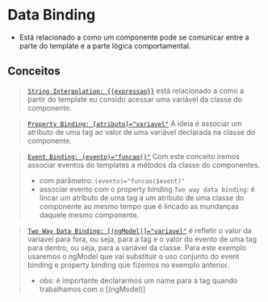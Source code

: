 # Data Binding
- Está relacionado a como um componente pode se comunicar entre a parte do template e a parte lógica comportamental.

## Conceitos
> [`String Interpolation: {{expressao}}`](https://github.com/jcarloscody/angular_data_binding/tree/main/src/app/string-interpolation) está relacionado a como a partir do template eu consido acessar uma variável da classe do componente. 

> [`Property Binding: [atributo]="variavel"`](https://github.com/jcarloscody/angular_data_binding/tree/main/src/app/property-binding) A ideia é associar um atributo de uma tag ao valor de uma variável declarada na classe do componente. 

> [`Event Binding: (evento)="funcao()"`](https://github.com/jcarloscody/angular_data_binding/tree/main/src/app/event-binding) Com este conceito iremos associar eventos do templates a métodos da classe do componentes. 
> - com parâmetro: `(evento)="funcao($event)"`
> - associar evento com o property binding `Two way data binding`: é lincar um atributo de uma tag a um atributo de uma classe do componente ao mesmo tempo que é lincado as mundanças daquele mesmo componente.

> [`Two Way Data Binding: [(ngModel)]="variavel"`](https://github.com/jcarloscody/angular_data_binding/tree/main/src/app/property-binding) é refletir o valor da variavel para fora, ou seja, para a tag e o valor do evento de uma tag para dentro, ou seja, para a variável da classe. Para este exemplo usaremos o ngModel que vai substituir o uso conjunto do event binding e property binding que fizemos no exemplo anterior.
> - obs: é importante declararmos um name para a tag quando trabalhamos com o [(ngModel)]